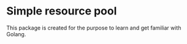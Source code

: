 # Simple resource pool

This package is created for the purpose to learn and get familiar with Golang.